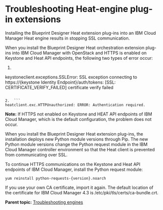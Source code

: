 # Troubleshooting Heat-engine plug-in extensions

Installing the Blueprint Designer Heat extension plug-ins into an IBM Cloud Manager Heat engine results in stopping SSL communication.

When you install the Blueprint Designer Heat orchestration extension plug-ins into IBM Cloud Manager with OpenStack and HTTPS is enabled on Keystone and Heat API endpoints, the following two types of error occur:

1.  ```
keystoneclient.exceptions.SSLError: SSL exception connecting to https://{keystone Identity Endpoint}/auth/tokens: [SSL: CERTIFICATE_VERIFY_FAILED] certificate verify failed
```

2.  ```
heatclient.exc.HTTPUnauthorized: ERROR: Authentication required.
```


**Note:** If HTTPS not enabled on Keystone and HEAT API endpoints of IBM Cloud Manager, which is the default configuration, the problem does not occur.

When you install the Blueprint Designer Heat extension plug-ins, the installation deploys new Python module versions through Pip. The new Python module versions change the Python request module in the IBM Cloud Manager controller environment so that the Heat client is prevented from communicating over SSL.

To continue HTTPS communications on the Keystone and Heat API endpoints of IBM Cloud Manager, install the Python request module:

```
yum reinstall python-requests-{version}.noarch
```

If you use your own CA certificate, import it again. The default location of the certificate for IBM Cloud Manager 4.3 is /etc/pki/tls/certs/ca-bundle.crt.

**Parent topic:** [Troubleshooting engines](../../com.ibm.edt.doc/topics/trouble_engines.md)

